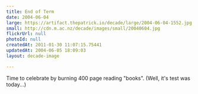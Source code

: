```yaml
---
title: End of Term
date: 2004-06-04
large: https://artifact.thepatrick.io/decade/large/2004-06-04-1552.jpg
small: http://cdn.m.ac.nz/decade/images/small/20040604.jpg
flickrUrl: null
photoId: null
createdAt: 2011-01-30 11:07:15.75441
updatedAt: 2004-06-05 18:09:03
layout: decade-image

---
```

Time to celebrate by burning 400 page reading "books". (Well, it's test was today...)
